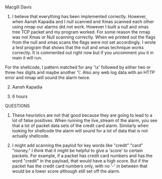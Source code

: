 Macgill Davis

1. I believe that everything has been implemented correctly. However, when Aansh Kapadia and I null scanned and Xmas scanned each other using nmap our alarms did not work. However I built a null and xmas tree TCP packet and my program worked. For some reason the nmap was not Xmas or Null scanning correctly. When we printed out the flags from the null and xmas scans the flags were not set accordingly. I wrote a test program that shows that the null and xmas technique works correctly. It is commented out right now but if you uncomment you it in main it will run. 

For the shellcode, I pattern matched for any '\x' followed by either two or three hex digits and maybe another '\\'. Also any web log data with an HTTP error and nmap will sound the alarm twice. 

2. Aansh Kapadia

3. 6 hours


QUESTIONS

1. These heuristics are not that good because they are going to lead to a lot of false positives. When running the live_stream of the alarm, you see that a lot of packet data sets of the credit card alarm. Similarly when looking for shellcode the alarm will sound for a lot of data that is not actually shellcode.

2. I might add scanning the paylod for key words like "credit" "card" "money." I think that it might be helpful to give a 'score' to certain packets. For example, if a packet has credit card numbers and has the word "credit" in the payload, that would have a high score. But if the packet has the credit card numbers only, with no '-' in between that would be a lower score although still set off the alarm. 